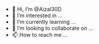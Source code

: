 - 👋 Hi, I’m @Aizal30D
- 👀 I’m interested in ...
- 🌱 I’m currently learning ...
- 💞️ I’m looking to collaborate on ...
- 📫 How to reach me ...

<!---
Aizal30D/Aizal30D is a ✨ special ✨ repository because its `README.md` (this file) appears on your GitHub profile.
You can click the Preview link to take a look at your changes.
--->
